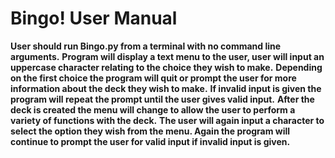 # Bingo! User Manual

**User should run Bingo.py from a terminal with no command line arguments.**
**Program will display a text menu to the user, user will input an uppercase character relating to the choice they wish to make.**
**Depending on the first choice the program will quit or prompt the user for more information about the deck they wish to make.**
**If invalid input is given the program will repeat the prompt until the user gives valid input.**
**After the deck is created the menu will change to allow the user to perform a variety of functions with the deck.**
**The user will again input a character to select the option they wish from the menu. Again the program will continue to prompt the user for valid input if invalid input is given.**
